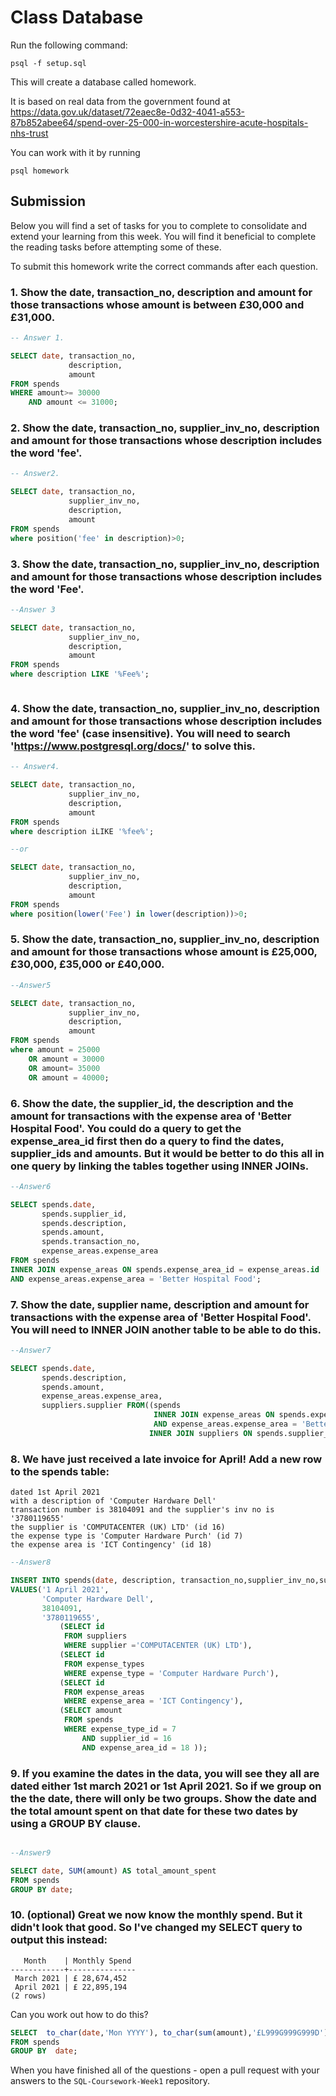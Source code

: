 # Class Database

Run the following command:

```
psql -f setup.sql
```

This will create a database called homework.

It is based on real data from the government found at
https://data.gov.uk/dataset/72eaec8e-0d32-4041-a553-87b852abee64/spend-over-25-000-in-worcestershire-acute-hospitals-nhs-trust

You can work with it by running

```
psql homework
```

## Submission

Below you will find a set of tasks for you to complete to consolidate and extend your learning from this week. You will find it beneficial to complete the reading tasks before attempting some of these.

To submit this homework write the correct commands after each question.

### 1. Show the date, transaction_no, description and amount for those transactions whose amount is between £30,000 and £31,000.

```sql
-- Answer 1.

SELECT date, transaction_no,
             description,
             amount
FROM spends
WHERE amount>= 30000
    AND amount <= 31000;

```

### 2. Show the date, transaction_no, supplier_inv_no, description and amount for those transactions whose description includes the word 'fee'.

```sql
-- Answer2.

SELECT date, transaction_no,
             supplier_inv_no,
             description,
             amount
FROM spends
where position('fee' in description)>0;

```

### 3. Show the date, transaction_no, supplier_inv_no, description and amount for those transactions whose description includes the word 'Fee'.

```sql
--Answer 3

SELECT date, transaction_no,
             supplier_inv_no,
             description,
             amount
FROM spends
where description LIKE '%Fee%';



```

### 4. Show the date, transaction_no, supplier_inv_no, description and amount for those transactions whose description includes the word 'fee' (case insensitive). You will need to search 'https://www.postgresql.org/docs/' to solve this.

```sql
-- Answer4.

SELECT date, transaction_no,
             supplier_inv_no,
             description,
             amount
FROM spends
where description iLIKE '%fee%';

--or

SELECT date, transaction_no,
             supplier_inv_no,
             description,
             amount
FROM spends
where position(lower('Fee') in lower(description))>0;

```

### 5. Show the date, transaction_no, supplier_inv_no, description and amount for those transactions whose amount is £25,000, £30,000, £35,000 or £40,000.

```sql
--Answer5

SELECT date, transaction_no,
             supplier_inv_no,
             description,
             amount
FROM spends
where amount = 25000
    OR amount = 30000
    OR amount= 35000
    OR amount = 40000;

```

### 6. Show the date, the supplier_id, the description and the amount for transactions with the expense area of 'Better Hospital Food'. You could do a query to get the expense_area_id first then do a query to find the dates, supplier_ids and amounts. But it would be better to do this all in one query by linking the tables together using INNER JOINs.

```sql
--Answer6

SELECT spends.date,
       spends.supplier_id,
       spends.description,
       spends.amount,
       spends.transaction_no,
       expense_areas.expense_area
FROM spends
INNER JOIN expense_areas ON spends.expense_area_id = expense_areas.id
AND expense_areas.expense_area = 'Better Hospital Food';


```

### 7. Show the date, supplier name, description and amount for transactions with the expense area of 'Better Hospital Food'. You will need to INNER JOIN another table to be able to do this.

```sql
--Answer7

SELECT spends.date,
       spends.description,
       spends.amount,
       expense_areas.expense_area,
       suppliers.supplier FROM((spends
                                INNER JOIN expense_areas ON spends.expense_area_id = expense_areas.id
                                AND expense_areas.expense_area = 'Better Hospital Food')
                               INNER JOIN suppliers ON spends.supplier_id = suppliers.id);

```

### 8. We have just received a late invoice for April! Add a new row to the spends table:

    dated 1st April 2021
    with a description of 'Computer Hardware Dell'
    transaction number is 38104091 and the supplier's inv no is '3780119655'
    the supplier is 'COMPUTACENTER (UK) LTD' (id 16)
    the expense type is 'Computer Hardware Purch' (id 7)
    the expense area is 'ICT Contingency' (id 18)

```sql
--Answer8

INSERT INTO spends(date, description, transaction_no,supplier_inv_no,supplier_id, expense_type_id, expense_area_id,amount)
VALUES('1 April 2021',
       'Computer Hardware Dell',
       38104091,
       '3780119655',
           (SELECT id
            FROM suppliers
            WHERE supplier ='COMPUTACENTER (UK) LTD'),
           (SELECT id
            FROM expense_types
            WHERE expense_type = 'Computer Hardware Purch'),
           (SELECT id
            FROM expense_areas
            WHERE expense_area = 'ICT Contingency'),
           (SELECT amount
            FROM spends
            WHERE expense_type_id = 7
                AND supplier_id = 16
                AND expense_area_id = 18 ));

```

### 9. If you examine the dates in the data, you will see they all are dated either 1st march 2021 or 1st April 2021. So if we group on the the date, there will only be two groups. Show the date and the total amount spent on that date for these two dates by using a GROUP BY clause.

```sql

--Answer9

SELECT date, SUM(amount) AS total_amount_spent
FROM spends
GROUP BY date;

```

### 10. (optional) Great we now know the monthly spend. But it didn't look that good. So I've changed my SELECT query to output this instead:

```
   Month    | Monthly Spend
------------+---------------
 March 2021 | £ 28,674,452
 April 2021 | £ 22,895,194
(2 rows)
```

Can you work out how to do this?

```sql
SELECT  to_char(date,'Mon YYYY'), to_char(sum(amount),'£L999G999G999D') AS total_amount_spent
FROM spends
GROUP BY  date;

```

When you have finished all of the questions - open a pull request with your answers to the `SQL-Coursework-Week1` repository.
